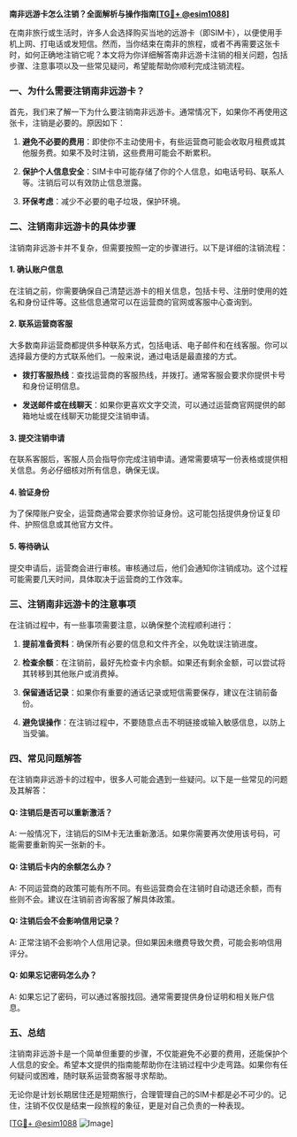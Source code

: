 **南非远游卡怎么注销？全面解析与操作指南[[TG💪+ @esim1088](https://t.me/s/esim1088)]**

在南非旅行或生活时，许多人会选择购买当地的远游卡（即SIM卡），以便使用手机上网、打电话或发短信。然而，当你结束在南非的旅程，或者不再需要这张卡时，如何正确地注销它呢？本文将为你详细解答南非远游卡注销的相关问题，包括步骤、注意事项以及一些常见疑问，希望能帮助你顺利完成注销流程。

### 一、为什么需要注销南非远游卡？

首先，我们来了解一下为什么要注销南非远游卡。通常情况下，如果你不再使用这张卡，注销是必要的。原因如下：

1. **避免不必要的费用**：即使你不主动使用卡，有些运营商可能会收取月租费或其他服务费。如果不及时注销，这些费用可能会不断累积。
   
2. **保护个人信息安全**：SIM卡中可能存储了你的个人信息，如电话号码、联系人等。注销后可以有效防止信息泄露。

3. **环保考虑**：减少不必要的电子垃圾，保护环境。

### 二、注销南非远游卡的具体步骤

注销南非远游卡并不复杂，但需要按照一定的步骤进行。以下是详细的注销流程：

#### 1. 确认账户信息

在注销之前，你需要确保自己清楚远游卡的相关信息，包括卡号、注册时使用的姓名和身份证件等。这些信息通常可以在运营商的官网或客服中心查询到。

#### 2. 联系运营商客服

大多数南非运营商都提供多种联系方式，包括电话、电子邮件和在线客服。你可以选择最方便的方式联系他们。一般来说，通过电话是最直接的方式。

- **拨打客服热线**：查找运营商的客服热线，并拨打。通常客服会要求你提供卡号和身份证明信息。
  
- **发送邮件或在线聊天**：如果你更喜欢文字交流，可以通过运营商官网提供的邮箱地址或在线聊天功能提交注销申请。

#### 3. 提交注销申请

在联系客服后，客服人员会指导你完成注销申请。通常需要填写一份表格或提供相关信息。务必仔细核对所有信息，确保无误。

#### 4. 验证身份

为了保障账户安全，运营商通常会要求你验证身份。这可能包括提供身份证复印件、护照信息或其他官方文件。

#### 5. 等待确认

提交申请后，运营商会进行审核。审核通过后，他们会通知你注销成功。这个过程可能需要几天时间，具体取决于运营商的工作效率。

### 三、注销南非远游卡的注意事项

在注销过程中，有一些事项需要注意，以确保整个流程顺利进行：

1. **提前准备资料**：确保所有必要的信息和文件齐全，以免耽误注销进度。

2. **检查余额**：在注销前，最好先检查卡内余额。如果还有剩余金额，可以尝试将其转移到其他账户或消费掉。

3. **保留通话记录**：如果你有重要的通话记录或短信需要保存，建议在注销前备份。

4. **避免误操作**：在注销过程中，不要随意点击不明链接或输入敏感信息，以防上当受骗。

### 四、常见问题解答

在注销南非远游卡的过程中，很多人可能会遇到一些疑问。以下是一些常见的问题及其解答：

#### Q: 注销后是否可以重新激活？

A: 一般情况下，注销后的SIM卡无法重新激活。如果你需要再次使用该号码，可能需要重新购买一张新的卡。

#### Q: 注销后卡内的余额怎么办？

A: 不同运营商的政策可能有所不同。有些运营商会在注销时自动退还余额，而有些则不会。建议在注销前咨询客服了解具体政策。

#### Q: 注销后会不会影响信用记录？

A: 正常注销不会影响个人信用记录。但如果因未缴费导致欠费，可能会影响信用评分。

#### Q: 如果忘记密码怎么办？

A: 如果忘记了密码，可以通过客服找回。通常需要提供身份证明和相关账户信息。

### 五、总结

注销南非远游卡是一个简单但重要的步骤，不仅能避免不必要的费用，还能保护个人信息的安全。希望本文提供的指南能帮助你在注销过程中少走弯路。如果你有任何疑问或困难，随时联系运营商客服寻求帮助。

无论你是计划长期居住还是短期旅行，合理管理自己的SIM卡都是必不可少的。记住，注销不仅仅是结束一段旅程的象征，更是对自己负责的一种表现。

[[TG💪+ @esim1088](https://t.me/s/esim1088) ![Image](https://i.postimg.cc/4NQfJmqS/Snipaste-2025-05-13-00-14-12.png)]